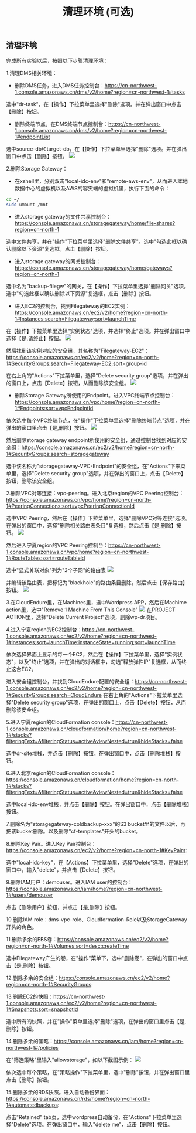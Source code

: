 ﻿---
title: "清理环境 (可选)"
chapter: false
weight: 120
---

## 清理环境

完成所有实验以后，按照以下步骤清理环境：

1.清理DMS相关环境：

* 删除DMS任务，进入DMS任务控制台：https://cn-northwest-1.console.amazonaws.cn/dms/v2/home?region=cn-northwest-1#tasks

选中"dr-task"，在【操作】下拉菜单里选择"删除"选项。并在弹出窗口中点击【删除】按钮。

* 删除终端节点，在DMS终端节点控制台：https://cn-northwest-1.console.amazonaws.cn/dms/v2/home?region=cn-northwest-1#endpointList

选中source-db和target-db，在【操作】下拉菜单里选择"删除"选项。并在弹出窗口中点击【删除】按钮。
![](/images/CleanUp/deleteEndpoints.png)

2.删除Storage Gateway：

* 在xshell里，分别双击"local-idc-env"和"remote-aws-env"，从而进入本地数据中心的虚拟机以及AWS的容灾端的虚拟机里，执行下面的命令：
```bash
cd ~/
sudo umount /mnt
```

* 进入storage gateway的文件共享控制台：https://console.amazonaws.cn/storagegateway/home/file-shares?region=cn-north-1

选中文件共享，并在"操作"下拉菜单里选择"删除文件共享"。选中"勾选此框以确认删除以下资源"复选框，点击【删除】按钮。

* 进入storage gateway的网关控制台：https://console.amazonaws.cn/storagegateway/home/gateways?region=cn-north-1

选中名为"backup-filegw"的网关，在【操作】下拉菜单里选择"删除网关"选项。选中"勾选此框以确认删除以下资源"复选框，点击【删除】按钮。

* 进入EC2的控制台，找到Filegateway的EC2实例：https://console.amazonaws.cn/ec2/v2/home?region=cn-north-1#Instances:search=Filegateway;sort=launchTime

在【操作】下拉菜单里选择"实例状态"选项，并选择"终止"选项。并在弹出窗口中选择【是,请终止】按钮。
![](/images/CleanUp/deleteStorageGWEC2.png)

然后找到该实例对应的安全组，其名称为"Filegateway-EC2"：https://console.amazonaws.cn/ec2/v2/home?region=cn-north-1#SecurityGroups:search=Filegateway-EC2;sort=group-id

在右上角的"Actions"下拉菜单里，选择"Delete security group"选项，并在弹出的窗口上，点击【Delete】按钮，从而删除该安全组。
![](/images/CleanUp/deleteFileGW-SG.png)

* 删除Storage Gateway所使用的Endpoint。进入VPC终端节点控制台：https://console.amazonaws.cn/vpc/home?region=cn-north-1#Endpoints:sort=vpcEndpointId

依次选中每个VPC终端节点，在"操作"下拉菜单里选择"删除终端节点"选项，并在弹出的窗口里点击【是,删除】按钮。
![](/images/CleanUp/deleteVPCEndpoint1.png)

然后删除storage gateway endpoint所使用的安全组，通过控制台找到对应的安全组：https://console.amazonaws.cn/ec2/v2/home?region=cn-north-1#SecurityGroups:search=storagegateway

选中该名称为"storagegateway-VPC-Endpoint"的安全组，在"Actions"下来菜单里，选择"Delete security group"选项，并在弹出的窗口上，点击【Delete】按钮，删除该安全组。

2.删除VPC对等连接：vpc-peering。进入北京region的VPC Peering控制台：https://console.amazonaws.cn/vpc/home?region=cn-north-1#PeeringConnections:sort=vpcPeeringConnectionId

选中VPC Peering，然后在【操作】下拉菜单里，选择"删除VPC对等连接"选项。
在弹出的窗口中，选择"删除相关路由表条目"复选框，然后点击【是,删除】按钮。
![](/images/CleanUp/deleteVPCPeering1.png)

然后进入宁夏region的VPC Peering控制台：https://cn-northwest-1.console.amazonaws.cn/vpc/home?region=cn-northwest-1#RouteTables:sort=routeTableId

选中"显式关联对象"列为"2个子网"的路由表
![](/images/CleanUp/deleteVPCPeering2.png)

并编辑该路由表，把标记为"blackhole"的路由条目删除，然后点击【保存路由】按钮。
![](/images/CleanUp/deleteVPCPeering3.png)

3.在CloudEndure里，在Machines里，选中Wordpress APP，然后在Machime action里，选中"Remove 1 Machine From This Console"
![](/images/CleanUp/removeMachineFromCE.png)
在PROJECT ACTION里，选择"Delete Current Project"选项，删除wp-dr项目。

4.进入宁夏region的EC2控制台：https://cn-northwest-1.console.amazonaws.cn/ec2/v2/home?region=cn-northwest-1#Instances;sort=launchTime:instanceState=running;sort=launchTime

依次选择界面上显示的每一个EC2，然后在【操作】下拉菜单里，选择"实例状态"，以及"终止"选项，并在弹出的对话框中，勾选"释放弹性IP"复选框，从而终止这台EC2。

进入安全组控制台，并找到CloudEndure配置的安全组：https://cn-northwest-1.console.amazonaws.cn/ec2/v2/home?region=cn-northwest-1#SecurityGroups:search=CloudEndure
在右上角的"Actions"下拉菜单里选择"Delete security group"选项，在弹出的窗口上，点击【Delete】按钮，从而删除该安全组。

5.进入宁夏region的CloudFormation console：https://cn-northwest-1.console.amazonaws.cn/cloudformation/home?region=cn-northwest-1#/stacks?filteringText=&filteringStatus=active&viewNested=true&hideStacks=false

选中dr-site堆栈，并点击【删除】按钮。在弹出窗口中，点击【删除堆栈】按钮。

6.进入北京region的CloudFormation console：https://console.amazonaws.cn/cloudformation/home?region=cn-north-1#/stacks?filteringText=&filteringStatus=active&viewNested=true&hideStacks=false

选中local-idc-env堆栈，并点击【删除】按钮。在弹出窗口中，点击【删除堆栈】按钮。

7.删除名为"storagegateway-coldbackup-xxx"的S3 bucket里的文件以后，再把该bucket删除。以及删除"cf-templates"开头的bucket。

8.删除Key Pair。进入Key Pair控制台：https://console.amazonaws.cn/ec2/v2/home?region=cn-north-1#KeyPairs:

选中"local-idc-key"，在【Actions】下拉菜单里，选择"Delete"选项，在弹出的窗口中，输入"delete"，并点击【Delete】按钮。

9.删除IAM用户：demouser。进入IAM user的控制台：https://console.amazonaws.cn/iam/home?region=cn-northwest-1#/users/demouser

点击【删除用户】按钮，并点击【是,删除】按钮。

10.删除IAM role：dms-vpc-role、Cloudformation-Role以及StorageGateway开头的角色。

11.删除多余的EBS卷：https://console.amazonaws.cn/ec2/v2/home?region=cn-north-1#Volumes:sort=desc:createTime

选中Filegateway产生的卷，在"操作"菜单下，选中"删除卷"，在弹出的窗口中点击【是,删除】按钮。

12.删除多余的安全组：https://console.amazonaws.cn/ec2/v2/home?region=cn-north-1#SecurityGroups:

13.删除EC2的快照：https://cn-northwest-1.console.amazonaws.cn/ec2/v2/home?region=cn-northwest-1#Snapshots:sort=snapshotId

选中所有的快照，并在"操作"菜单里选择"删除"选项，在弹出的窗口里点击【是,删除】按钮。

14.删除多余的策略：https://console.amazonaws.cn/iam/home?region=cn-northwest-1#/policies

在"筛选策略"里输入"allowstorage"，如以下截图示例：
![](/images/CleanUp/deletePolicy.png)

依次选中每个策略，在"策略操作"下拉菜单里，选中"删除"按钮，并在弹出窗口里点击【删除】按钮。

15.删除多余的RDS快照。进入自动备份界面：https://console.amazonaws.cn/rds/home?region=cn-north-1#automatedbackups:

点击"Retained" tab页，选中wordpress自动备份，在"Actions"下拉菜单里选择"Delete"选项。在弹出窗口中，输入"delete me"，点击【删除】按钮。
